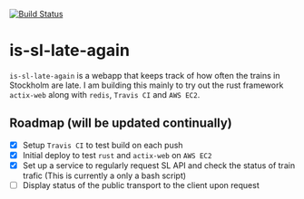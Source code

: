 [![Build Status](https://travis-ci.org/alexmitic/is-sl-late-again.svg?branch=master)](https://travis-ci.org/alexmitic/is-sl-late-again)
# is-sl-late-again

`is-sl-late-again` is a webapp that keeps track of how often the trains in Stockholm are late. I am building this mainly to try out the rust framework `actix-web` along with `redis`, `Travis CI` and `AWS EC2`.

## Roadmap (will be updated continually)
- [x] Setup `Travis CI` to test build on each push
- [x] Initial deploy to test `rust` and `actix-web` on `AWS EC2` 
- [x] Set up a service to regularly request SL API and check the status of train trafic (This is currently a only a bash script)
- [ ] Display status of the public transport to the client upon request
